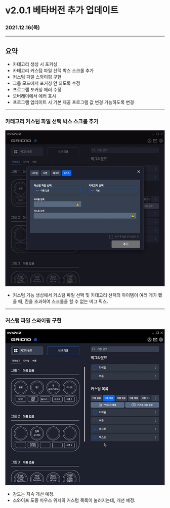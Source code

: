 # v2.0.1 베타버전 추가 업데이트

### 2021.12.16(목)

---

## 요약

- 카테고리 생성 시 포커싱
- 카테고리 커스텀 파일 선택 박스 스크롤 추가
- 커스텀 파일 스와이핑 구현
- 그룹 모드에서 포커싱 안 되도록 수정
- 프로그램 포커싱 에러 수정
- 오버레이에서 에러 표시
- 프로그램 업데이트 시 기본 제공 프로그램 값 변경 가능하도록 변경

---

### 카테고리 커스텀 파일 선택 박스 스크롤 추가

![카테고리_리스트_스크롤](../assets/v2.0.1/category_scroll.gif)

- 커스텀 기능 생성에서 커스텀 파일 선택 및 카테고리 선택의 아이템이 여러 개가 됐을 때, 칸을 초과하여 스크롤을 할 수 없는 버그 픽스.

---

### 커스텀 파일 스와이핑 구현

![커스텀_목록_리스트_스와이프](../assets/v2.0.1/custom_list_swipe.gif)

- 감도는 지속 개선 예정.
- 스와이프 도중 마우스 위치의 커스텀 목록이 눌러지는데, 개선 예정.
